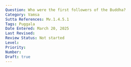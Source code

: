 ```yaml
---
Question: Who were the first followers of the Buddha?
Category: Vamsa
Sutta References: Mv.1.4.5.1
Tags: Puggala
Date Entered: March 20, 2025
Last Revised:
Review Status: Not started
Level: 
Priority: 
Number: 
Draft: true
---
```


<!-- 

Notes:

Answer: "Four weeks after the Awakening, Tapussa and Bhallika become the Buddha's first lay followers by means of the double refuge of the Buddha and Dhamma."
 -->
